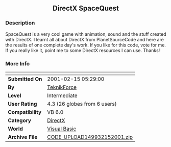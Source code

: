﻿<div align="center">

## DirectX SpaceQuest


</div>

### Description

SpaceQuest is a very cool game with animation, sound and the stuff created with DirectX. I learnt all about DirectX from PlanetSourceCode and here are the results of one complete day's work. If you like for this code, vote for me. If you really like it, point me to some DirectX resources I can use. Thanks!
 
### More Info
 


<span>             |<span>
---                |---
**Submitted On**   |2001-02-15 05:29:00
**By**             |[TeknikForce](https://github.com/Planet-Source-Code/PSCIndex/blob/master/ByAuthor/teknikforce.md)
**Level**          |Intermediate
**User Rating**    |4.3 (26 globes from 6 users)
**Compatibility**  |VB 6\.0
**Category**       |[DirectX](https://github.com/Planet-Source-Code/PSCIndex/blob/master/ByCategory/directx__1-44.md)
**World**          |[Visual Basic](https://github.com/Planet-Source-Code/PSCIndex/blob/master/ByWorld/visual-basic.md)
**Archive File**   |[CODE\_UPLOAD149932152001\.zip](https://github.com/Planet-Source-Code/teknikforce-directx-spacequest__1-21027/archive/master.zip)








